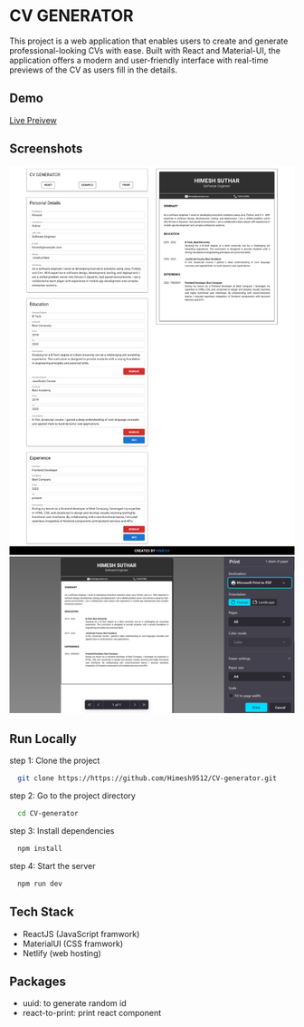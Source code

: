 
# CV GENERATOR

This project is a web application that enables users to create and generate professional-looking CVs with ease. Built with React and Material-UI, the application offers a modern and user-friendly interface with real-time previews of the CV as users fill in the details.

## Demo

[Live Preivew](https://cv-generator-himesh9512.netlify.app)


## Screenshots

![ScreenShot](./src/images/preview.png)
![print](./src/images/print.png)

## Run Locally


step 1: Clone the project

```bash
  git clone https://https://github.com/Himesh9512/CV-generator.git
```

step 2: Go to the project directory

```bash
  cd CV-generator
```

step 3: Install dependencies

```bash
  npm install
```

step 4: Start the server

```bash
  npm run dev
```
## Tech Stack

- ReactJS (JavaScript framwork)
- MaterialUI (CSS framwork)
- Netlify (web hosting) 



## Packages

- uuid: to generate random id
- react-to-print: print react component  
